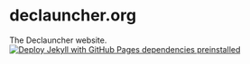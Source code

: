 # declauncher.org
The Declauncher website.
[![Deploy Jekyll with GitHub Pages dependencies preinstalled](https://github.com/Boonk8812/declauncher.org/actions/workflows/jekyll-gh-pages.yml/badge.svg)](https://github.com/Boonk8812/declauncher.org/actions/workflows/jekyll-gh-pages.yml)
